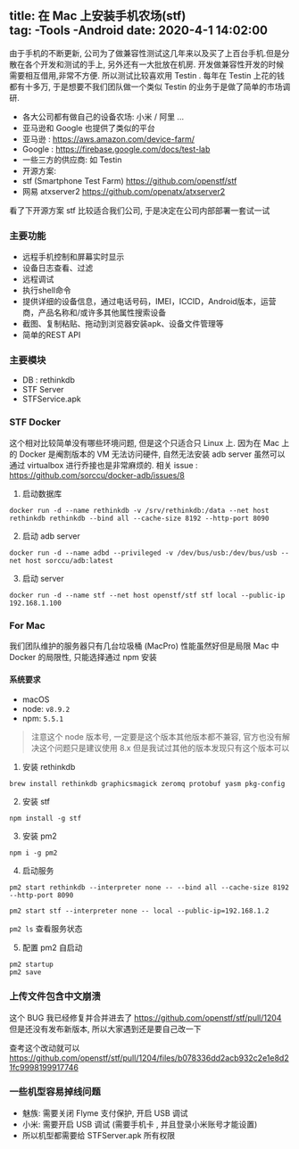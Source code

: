 title: 在 Mac 上安装手机农场(stf)  
tag:
	-Tools
	-Android
date: 2020-4-1 14:02:00
---

由于手机的不断更新, 公司为了做兼容性测试这几年来以及买了上百台手机.但是分散在各个开发和测试的手上, 另外还有一大批放在机房. 开发做兼容性开发的时候需要相互借用,非常不方便. 所以测试比较喜欢用 Testin . 每年在 Testin 上花的钱都有十多万, 于是想要不我们团队做一个类似 Testin 的业务于是做了简单的市场调研.

- 各大公司都有做自己的设备农场: 小米 / 阿里 ...
- 亚马逊和 Google 也提供了类似的平台
- 亚马逊 : https://aws.amazon.com/device-farm/
- Google : https://firebase.google.com/docs/test-lab
- 一些三方的供应商: 如 Testin
- 开源方案:
 - stf (Smartphone Test Farm) https://github.com/openstf/stf
 - 网易 atxserver2 https://github.com/openatx/atxserver2

看了下开源方案 stf 比较适合我们公司, 于是决定在公司内部部署一套试一试

### 主要功能

- 远程手机控制和屏幕实时显示
- 设备日志查看、过滤
- 远程调试
- 执行shell命令
- 提供详细的设备信息，通过电话号码，IMEI，ICCID，Android版本，运营商，产品名称和/或许多其他属性搜索设备
- 截图、复制粘贴、拖动到浏览器安装apk、设备文件管理等
- 简单的REST API


### 主要模块
- DB : rethinkdb
- STF Server 
- STFService.apk

### STF Docker

这个相对比较简单没有哪些环境问题, 但是这个只适合只 Linux 上. 因为在 Mac 上的 Docker 是阉割版本的 VM 无法访问硬件, 自然无法安装 adb server 虽然可以通过 virtualbox 进行乔接也是非常麻烦的.  相关 issue : https://github.com/sorccu/docker-adb/issues/8

1. 启动数据库

`docker run -d --name rethinkdb -v /srv/rethinkdb:/data --net host rethinkdb rethinkdb --bind all --cache-size 8192 --http-port 8090`

2. 启动 adb server

`docker run -d --name adbd --privileged -v /dev/bus/usb:/dev/bus/usb --net host sorccu/adb:latest`

3. 启动 server

`docker run -d --name stf --net host openstf/stf stf local --public-ip 192.168.1.100`

### For Mac

我们团队维护的服务器只有几台垃圾桶 (MacPro) 性能虽然好但是局限 Mac 中 Docker 的局限性, 只能选择通过 npm 安装

#### 系统要求

- macOS
- node: `v8.9.2`
- npm: `5.5.1`

> 注意这个 node 版本号, 一定要是这个版本其他版本都不兼容, 官方也没有解决这个问题只是建议使用 8.x 但是我试过其他的版本发现只有这个版本可以


1. 安装 rethinkdb

`brew install rethinkdb graphicsmagick zeromq protobuf yasm pkg-config`

2. 安装 stf

`npm install -g stf`

3. 安装 pm2

`npm i -g pm2`

4. 启动服务

`pm2 start rethinkdb --interpreter none -- --bind all --cache-size 8192 --http-port 8090`

`pm2 start stf --interpreter none -- local --public-ip=192.168.1.2`

`pm2 ls` 查看服务状态

5. 配置 pm2 自启动

```
pm2 startup
pm2 save
```

### 上传文件包含中文崩溃

这个 BUG 我已经修复并合并进去了 https://github.com/openstf/stf/pull/1204 但是还没有发布新版本, 所以大家遇到还是要自己改一下

查考这个改动就可以 https://github.com/openstf/stf/pull/1204/files/b078336dd2acb932c2e1e8d21fc9998199917746


### 一些机型容易掉线问题
- 魅族: 需要关闭 Flyme 支付保护, 开启 USB 调试
- 小米: 需要开启 USB 调试 (需要手机卡 , 并且登录小米账号才能设置)
- 所以机型都需要给 STFServer.apk 所有权限




